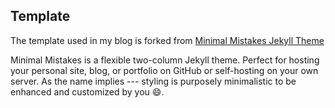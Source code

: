 
## Template
The template used in my blog is forked from [Minimal Mistakes Jekyll Theme](https://mmistakes.github.io/minimal-mistakes/)

Minimal Mistakes is a flexible two-column Jekyll theme. Perfect for hosting your personal site, blog, or portfolio on GitHub or self-hosting on your own server. As the name implies --- styling is purposely minimalistic to be enhanced and customized by you :smile:.

